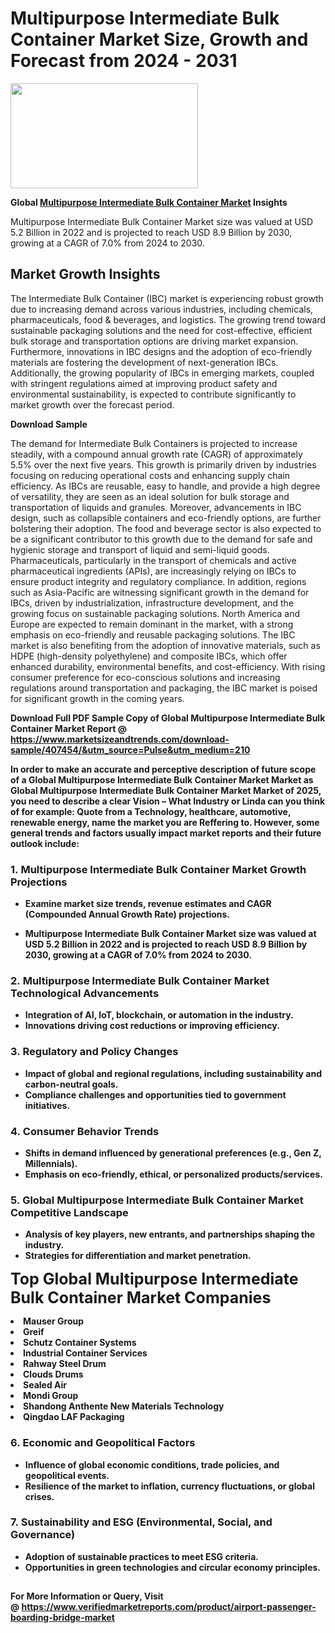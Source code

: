 <H1>Multipurpose Intermediate Bulk Container Market Size, Growth and Forecast from 2024 - 2031</H1><img class="aligncenter size-medium wp-image-584254" src="https://thirdeyenews.in/wp-content/uploads/2024/09/Global-Market-Research-300x168.jpeg" alt="" width="300" height="168" /><p><strong>Global&nbsp;<a href="https://www.marketsizeandtrends.com/download-sample/407454/&amp;utm_source=Pulse&amp;utm_medium=210">Multipurpose Intermediate Bulk Container Market</a> Insights</strong></p><p>Multipurpose Intermediate Bulk Container Market size was valued at USD 5.2 Billion in 2022 and is projected to reach USD 8.9 Billion by 2030, growing at a CAGR of 7.0% from 2024 to 2030.</p><p><h2>Market Growth Insights</h2> <p>The Intermediate Bulk Container (IBC) market is experiencing robust growth due to increasing demand across various industries, including chemicals, pharmaceuticals, food & beverages, and logistics. The growing trend toward sustainable packaging solutions and the need for cost-effective, efficient bulk storage and transportation options are driving market expansion. Furthermore, innovations in IBC designs and the adoption of eco-friendly materials are fostering the development of next-generation IBCs. Additionally, the growing popularity of IBCs in emerging markets, coupled with stringent regulations aimed at improving product safety and environmental sustainability, is expected to contribute significantly to market growth over the forecast period.</p> <p><strong>Download Sample</strong></p> <p>The demand for Intermediate Bulk Containers is projected to increase steadily, with a compound annual growth rate (CAGR) of approximately 5.5% over the next five years. This growth is primarily driven by industries focusing on reducing operational costs and enhancing supply chain efficiency. As IBCs are reusable, easy to handle, and provide a high degree of versatility, they are seen as an ideal solution for bulk storage and transportation of liquids and granules. Moreover, advancements in IBC design, such as collapsible containers and eco-friendly options, are further bolstering their adoption. The food and beverage sector is also expected to be a significant contributor to this growth due to the demand for safe and hygienic storage and transport of liquid and semi-liquid goods. Pharmaceuticals, particularly in the transport of chemicals and active pharmaceutical ingredients (APIs), are increasingly relying on IBCs to ensure product integrity and regulatory compliance. In addition, regions such as Asia-Pacific are witnessing significant growth in the demand for IBCs, driven by industrialization, infrastructure development, and the growing focus on sustainable packaging solutions. North America and Europe are expected to remain dominant in the market, with a strong emphasis on eco-friendly and reusable packaging solutions. The IBC market is also benefiting from the adoption of innovative materials, such as HDPE (high-density polyethylene) and composite IBCs, which offer enhanced durability, environmental benefits, and cost-efficiency. With rising consumer preference for eco-conscious solutions and increasing regulations around transportation and packaging, the IBC market is poised for significant growth in the coming years.</p> <p><strong></p><p><span class=""><strong>Download Full PDF Sample Copy of Global Multipurpose Intermediate Bulk Container Market Report</strong> @ <a href="https://www.marketsizeandtrends.com/download-sample/407454/&amp;utm_source=Pulse&amp;utm_medium=210" target="_blank">https://www.marketsizeandtrends.com/download-sample/407454/&amp;utm_source=Pulse&amp;utm_medium=210</a></span></p><p>In order to make an accurate and perceptive description of future scope of a Global&nbsp;Multipurpose Intermediate Bulk Container Market Market as Global&nbsp;Multipurpose Intermediate Bulk Container Market Market of 2025, you need to describe a clear Vision &ndash; What Industry or Linda can you think of for example: Quote from a Technology, healthcare, automotive, renewable energy, name the market you are Reffering to. However, some general trends and factors usually impact market reports and their future outlook include:</p><h3>1.&nbsp;<strong>Multipurpose Intermediate Bulk Container Market Growth Projections</strong></h3><ul><li>Examine market size trends, revenue estimates and CAGR (Compounded Annual Growth Rate) projections.</li><li><p>Multipurpose Intermediate Bulk Container Market size was valued at USD 5.2 Billion in 2022 and is projected to reach USD 8.9 Billion by 2030, growing at a CAGR of 7.0% from 2024 to 2030.</p></li></ul><h3>2.&nbsp;<strong>Multipurpose Intermediate Bulk Container Market Technological Advancements</strong></h3><ul><li>Integration of AI, IoT, blockchain, or automation in the industry.</li><li>Innovations driving cost reductions or improving efficiency.</li></ul><h3>3.&nbsp;<strong>Regulatory and Policy Changes</strong></h3><ul><li>Impact of global and regional regulations, including sustainability and carbon-neutral goals.</li><li>Compliance challenges and opportunities tied to government initiatives.</li></ul><h3>4.&nbsp;<strong>Consumer Behavior Trends</strong></h3><ul><li>Shifts in demand influenced by generational preferences (e.g., Gen Z, Millennials).</li><li>Emphasis on eco-friendly, ethical, or personalized products/services.</li></ul><h3>5.&nbsp;<strong>Global Multipurpose Intermediate Bulk Container Market Competitive Landscape</strong></h3><ul><li>Analysis of key players, new entrants, and partnerships shaping the industry.</li><li>Strategies for differentiation and market penetration.</li></ul><p data-pm-slice="1 1 []"><span style="color: inherit; font-family: inherit; font-size: 25px;">Top Global Multipurpose Intermediate Bulk Container Market Companies</span></p><div class="" data-test-id=""><p><li>Mauser Group</li><li> Greif</li><li> Schutz Container Systems</li><li> Industrial Container Services</li><li> Rahway Steel Drum</li><li> Clouds Drums</li><li> Sealed Air</li><li> Mondi Group</li><li> Shandong Anthente New Materials Technology</li><li> Qingdao LAF Packaging</li></p></div><h3>6.&nbsp;<strong>Economic and Geopolitical Factors</strong></h3><ul><li>Influence of global economic conditions, trade policies, and geopolitical events.</li><li>Resilience of the market to inflation, currency fluctuations, or global crises.</li></ul><h3>7.&nbsp;<strong>Sustainability and ESG (Environmental, Social, and Governance)</strong></h3><ul><li>Adoption of sustainable practices to meet ESG criteria.</li><li>Opportunities in green technologies and circular economy principles.</li></ul><h2><strong style="font-size: 14px;">For More Information or Query, Visit @&nbsp;</strong><a style="background-color: #ffffff; font-size: 14px;" href="https://www.marketsizeandtrends.com/report/multipurpose-intermediate-bulk-container-market/" target="_blank">https://www.verifiedmarketreports.com/product/airport-passenger-boarding-bridge-market</a></h2>
